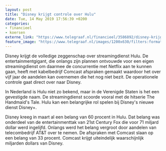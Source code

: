 ```yaml
---
layout: post
title: "Disney krijgt controle over Hulu"
date: Tue, 14 May 2019 17:56:39 +0200
categories: 
- financieel 
- koersen 
externe_link: "https://www.telegraaf.nl/financieel/3586892/disney-krijgt-controle-over-hulu"
feature_image: "https://www.telegraaf.nl/images/1200x630/filters:format(jpeg):quality(80)/cdn-kiosk-api.telegraaf.nl/dc6c9dde-7660-11e9-9af2-0217670beecd.jpg"
---
```


<p class="intro">Disney krijgt de volledige zeggenschap over streamingdienst Hulu. De entertainmentgigant, die onlangs zijn plannen ontvouwde voor een eigen streamingdienst om daarmee de concurrentie met Netflix aan te kunnen gaan, heeft met kabelbedrijf Comcast afspraken gemaakt waardoor het over vijf jaar de aandelen kan overnemen die het nog niet bezit. De operationele controle gaat direct over naar Disney.</p> <p>In Nederland is Hulu niet zo bekend, maar in de Verenigde Staten is het een gevestigde naam. De streamingdienst scoorde vooral met de hitserie The Handmaid's Tale. Hulu kan een belangrijke rol spelen bij Disney's nieuwe dienst Disney+.</p><p>Disney kreeg in maart al een belang van 60 procent in Hulu. Dat belang was onderdeel van de entertainmenttak van 21st Century Fox die voor 71 miljard dollar werd ingelijfd. Onlangs werd het belang vergroot door aandelen van telecombedrijf AT&amp;T over te nemen. De afspraken met Comcast slaan op een belang van 33 procent. Comcast krijgt uiteindelijk waarschijnlijk miljarden dollars van Disney.</p>
